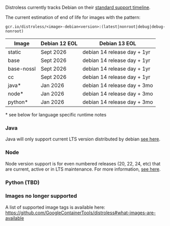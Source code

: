 Distroless currently tracks Debian on their [standard support timeline](https://wiki.debian.org/DebianReleases#Production_Releases).

The current estimation of end of life for images with the pattern:

`gcr.io/distroless/<image>-debian<version>:(latest|nonroot|debug|debug-nonroot)`

| Image       | Debian 12 EOL  | Debian 13 EOL               |
| ----------- | -------------- | --------------------------- |
| static      | Sept 2026      | debian 14 release day + 1yr |
| base        | Sept 2026      | debian 14 release day + 1yr |
| base-nossl  | Sept 2026      | debian 14 release day + 1yr |
| cc          | Sept 2026      | debian 14 release day + 1yr |
| java*       | Jan 2026       | debian 14 release day + 3mo |
| node*       | Jan 2026       | debian 14 release day + 3mo |
| python*     | Jan 2026       | debian 14 release day + 3mo |

\* see below for language specific runtime notes


### Java
Java will only support current LTS version distributed by debian [see here](https://wiki.debian.org/Java).

### Node
Node version support is for even numbered releases (20, 22, 24, etc) that are current, active or in LTS maintenance. For more information, [see here](https://nodejs.org/en/about/previous-releases#release-schedule).

### Python (TBD)

### Images no longer supported
A list of supported image tags is available here: https://github.com/GoogleContainerTools/distroless#what-images-are-available
